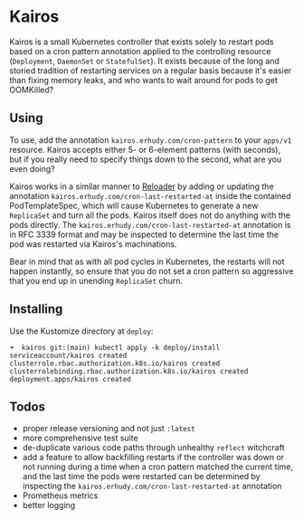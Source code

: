 # Kairos

Kairos is a small Kubernetes controller that exists solely to restart pods based on a cron pattern annotation applied to the controlling resource (`Deployment`, `DaemonSet` or `StatefulSet`). It exists because of the long and storied tradition of restarting services on a regular basis because it's easier than fixing memory leaks, and who wants to wait around for pods to get OOMKilled?

## Using

To use, add the annotation `kairos.erhudy.com/cron-pattern` to your `apps/v1` resource. Kairos accepts either 5- or 6-element patterns (with seconds), but if you really need to specify things down to the second, what are you even doing?

Kairos works in a similar manner to [Reloader](https://github.com/stakater/reloader) by adding or updating the annotation `kairos.erhudy.com/cron-last-restarted-at` inside the contained PodTemplateSpec, which will cause Kubernetes to generate a new `ReplicaSet` and turn all the pods. Kairos itself does not do anything with the pods directly. The `kairos.erhudy.com/cron-last-restarted-at` annotation is in RFC 3339 format and may be inspected to determine the last time the pod was restarted via Kairos's machinations.

Bear in mind that as with all pod cycles in Kubernetes, the restarts will not happen instantly, so ensure that you do not set a cron pattern so aggressive that you end up in unending `ReplicaSet` churn.

## Installing

Use the Kustomize directory at `deploy`:

```
➜  kairos git:(main) kubectl apply -k deploy/install
serviceaccount/kairos created
clusterrole.rbac.authorization.k8s.io/kairos created
clusterrolebinding.rbac.authorization.k8s.io/kairos created
deployment.apps/kairos created
```

## Todos

* proper release versioning and not just `:latest`
* more comprehensive test suite
* de-duplicate various code paths through unhealthy `reflect` witchcraft
* add a feature to allow backfilling restarts if the controller was down or not running during a time when a cron pattern matched the current time, and the last time the pods were restarted can be determined by inspecting the `kairos.erhudy.com/cron-last-restarted-at` annotation
* Prometheus metrics
* better logging